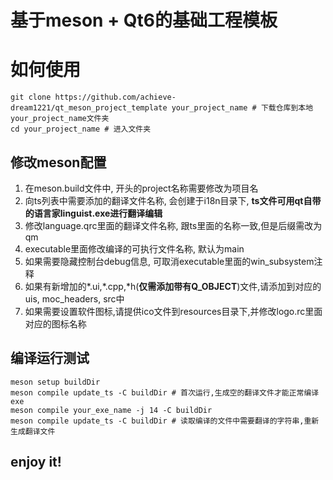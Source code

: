 # 基于meson + Qt6的基础工程模板

# 如何使用

```shell
git clone https://github.com/achieve-dream1221/qt_meson_project_template your_project_name # 下载仓库到本地your_project_name文件夹
cd your_project_name # 进入文件夹
```

## 修改meson配置

1. 在meson.build文件中, 开头的project名称需要修改为项目名
2. 向ts列表中需要添加的翻译文件名称, 会创建于i18n目录下, **ts文件可用qt自带的语言家linguist.exe进行翻译编辑**
3. 修改language.qrc里面的翻译文件名称, 跟ts里面的名称一致,但是后缀需改为qm
4. executable里面修改编译的可执行文件名称, 默认为main
5. 如果需要隐藏控制台debug信息, 可取消executable里面的win_subsystem注释
6. 如果有新增加的*.ui,*.cpp,*h(**仅需添加带有Q_OBJECT**)文件,请添加到对应的uis, moc_headers, src中
7. 如果需要设置软件图标,请提供ico文件到resources目录下,并修改logo.rc里面对应的图标名称

## 编译运行测试

```shell
meson setup buildDir
meson compile update_ts -C buildDir # 首次运行,生成空的翻译文件才能正常编译exe
meson compile your_exe_name -j 14 -C buildDir
meson compile update_ts -C buildDir # 读取编译的文件中需要翻译的字符串,重新生成翻译文件
```

## enjoy it!